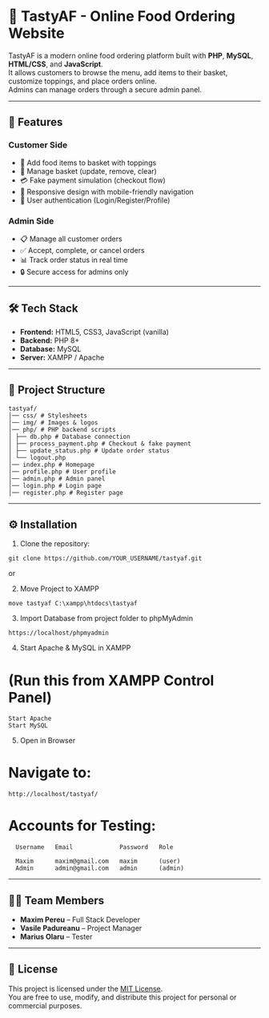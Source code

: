 # 🍔 TastyAF - Online Food Ordering Website

TastyAF is a modern online food ordering platform built with **PHP**, **MySQL**, **HTML/CSS**, and **JavaScript**.  
It allows customers to browse the menu, add items to their basket, customize toppings, and place orders online.  
Admins can manage orders through a secure admin panel.

---

## 🚀 Features

### Customer Side
- 🛒 Add food items to basket with toppings  
- 🔄 Manage basket (update, remove, clear)  
- 💳 Fake payment simulation (checkout flow)  
- 📱 Responsive design with mobile-friendly navigation  
- 👤 User authentication (Login/Register/Profile)  

### Admin Side
- 📋 Manage all customer orders  
- ✅ Accept, complete, or cancel orders  
- 📊 Track order status in real time  
- 🔒 Secure access for admins only  

---

## 🛠️ Tech Stack
- **Frontend:** HTML5, CSS3, JavaScript (vanilla)  
- **Backend:** PHP 8+  
- **Database:** MySQL  
- **Server:** XAMPP / Apache  

---

## 📂 Project Structure

```
tastyaf/
│── css/ # Stylesheets
│── img/ # Images & logos
│── php/ # PHP backend scripts
│ ├── db.php # Database connection
│ ├── process_payment.php # Checkout & fake payment
│ ├── update_status.php # Update order status
│ └── logout.php
│── index.php # Homepage
│── profile.php # User profile
│── admin.php # Admin panel
│── login.php # Login page
│── register.php # Register page
```

---

## ⚙️ Installation

1. Clone the repository:
```
git clone https://github.com/YOUR_USERNAME/tastyaf.git
```

or

2. Move Project to XAMPP
```
move tastyaf C:\xampp\htdocs\tastyaf
```

3. Import Database from project folder to phpMyAdmin
```
https://localhost/phpmyadmin
```


4. Start Apache & MySQL in XAMPP
# (Run this from XAMPP Control Panel)
```
Start Apache
Start MySQL
```

5. Open in Browser
# Navigate to:
```
http://localhost/tastyaf/
```


# Accounts for Testing:
```
  Username   Email             Password   Role

  Maxim      maxim@gmail.com   maxim      (user)
  Admin      admin@gmail.com   admin      (admin)
```
---

## 👨‍💻 Team Members

- **Maxim Pereu** – Full Stack Developer  
- **Vasile Padureanu** – Project Manager  
- **Marius Olaru** – Tester

---

## 📜 License

This project is licensed under the [MIT License](./LICENSE).  
You are free to use, modify, and distribute this project for personal or commercial purposes.

